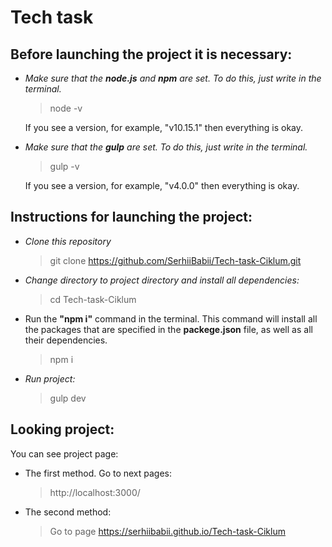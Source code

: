 # Tech task

## Before launching the project it is necessary:

- _Make sure that the **node.js** and **npm** are set. To do this, just write in the terminal._

  > node -v

  If you see a version, for example, "v10.15.1" then everything is okay.

- _Make sure that the **gulp** are set. To do this, just write in the terminal._

  > gulp -v

  If you see a version, for example, "v4.0.0" then everything is okay.

## Instructions for launching the project:

- _Clone this repository_

  > git clone https://github.com/SerhiiBabii/Tech-task-Ciklum.git

- _Change directory to project directory and install all dependencies:_

  > cd Tech-task-Ciklum

- Run the **"npm i"** command in the terminal. This command will install all the packages that are specified in the **packege.json** file, as well as all their dependencies.

  > npm i

- _Run project:_
  > gulp dev

## Looking project:

You can see project page:

- The first method. Go to next pages:

  > http://localhost:3000/

- The second method:
  > Go to page https://serhiibabii.github.io/Tech-task-Ciklum
